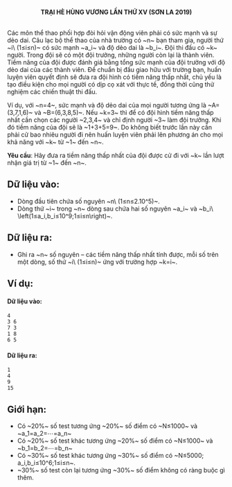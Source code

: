 **<center>TRẠI HÈ HÙNG VƯƠNG LẦN THỨ XⅤ (SƠN LA 2019)</center>**
<br>

Các môn thể thao phối hợp đòi hỏi vận động viên phải có sức mạnh và sự dẻo dai. Câu lạc bộ thể thao của nhà trường có ~n~ bạn tham gia, người thứ ~i\ (1≤i≤n)~ có sức mạnh ~a_i~ và độ dẻo dai là ~b_i~.
Đội thi đấu có ~k~ người. Trong đội sẽ có một đội trưởng, những người còn lại là thành viên. Tiềm năng của đội được đánh giá bằng tổng sức mạnh của đội trưởng với độ dẻo dai của các thành viên.
Để chuẩn bị đấu giao hữu với trường bạn, huấn luyện viên quyết định sẽ đưa ra đội hình có tiềm năng thấp nhất, chủ yếu là tạo điều kiện cho mọi người có dịp cọ xát với thực tế, đồng thời cũng thử nghiệm các chiến thuật thi đấu.

Ví dụ, với ~n=4~, sức mạnh và độ dẻo dai của mọi người tương ứng là ~A=(3,7,1,6)~ và ~B=(6,3,8,5)~. Nếu ~k=3~ thì để có đội hình tiềm năng thấp nhất cần chọn các người ~2,3,4~ và chỉ định người ~3~ làm đội trưởng. Khi đó tiềm năng của đội sẽ là ~1+3+5=9~.
Do không biết trước lần này cần phải cử bao nhiêu người đi nên huấn luyện viên phải lên phương án cho mọi khả năng với ~k~ từ ~1~ đến ~n~.

**Yêu cầu**: Hãy đưa ra tiềm năng thấp nhất của đội được cử đi với ~k~ lần lượt nhận giá trị từ ~1~ đến ~n~.

## Dữ liệu vào:
- Dòng đầu tiên chứa số nguyên ~n\ (1≤n≤2.10^5)~.
- Dòng thứ ~i~ trong ~n~ dòng sau chứa hai số nguyên ~a_i~ và ~b_i\ \left(1≤a_i,b_i≤10^9;1≤i≤n\right)~.

## Dữ liệu ra:
- Ghi ra  ~n~ số nguyên – các tiềm năng thấp nhất tính được, mỗi số trên một dòng, số thứ ~i\ (1≤i≤n)~ ứng với trường hợp ~k=i~.

## Ví dụ: 
#### Dữ liệu vào:
```
4
3 6
7 3
1 8
6 5
```

#### Dữ liệu ra:
```
1
4
9
15
```

## Giới hạn:
- Có ~20\%~ số test tương ứng ~20\%~ số điểm có ~N≤1000~ và ~a_1=a_2=⋯=a_n~
- Có ~20\%~ số test khác tương ứng ~20\%~ số điểm có ~N≤1000~ và ~b_1=b_2=⋯=b_n~
- Có ~30\%~ số test khác tương ứng ~30\%~ số điểm có  ~N≤5000; a_i,b_i≤10^6;1≤i≤n~.
- ~30\%~ số test còn lại tương ứng ~30\%~ số điểm không có ràng buộc gì thêm.